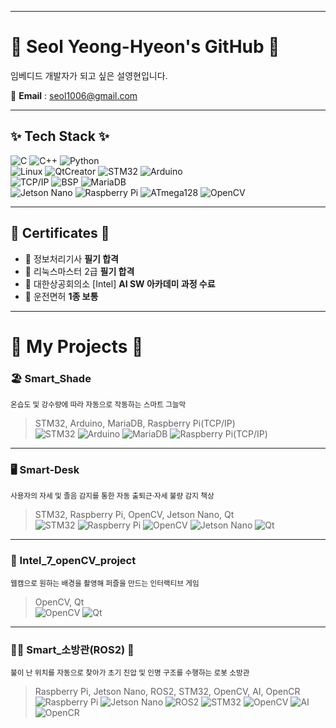 <div align="left">

---

<h1 align="left">👋 Seol Yeong-Hyeon's GitHub 👋</h1>
<p>임베디드 개발자가 되고 싶은 설영현입니다.</p>  

📧 **Email** : seol1006@gmail.com  

---

## ✨ Tech Stack ✨  

![C](https://img.shields.io/badge/C-A8B9CC?style=flat-square&logo=C&logoColor=white) 
![C++](https://img.shields.io/badge/C++-00599C?style=flat-square&logo=cplusplus&logoColor=white) 
![Python](https://img.shields.io/badge/Python-3776AB?style=flat-square&logo=python&logoColor=white)  
![Linux](https://img.shields.io/badge/Linux-FCC624?style=flat-square&logo=linux&logoColor=black) 
![QtCreator](https://img.shields.io/badge/QtCreator-41CD52?style=flat-square&logo=qt&logoColor=white) 
![STM32](https://img.shields.io/badge/STM32-03234B?style=flat-square&logo=stmicroelectronics&logoColor=white) 
![Arduino](https://img.shields.io/badge/Arduino-00979D?style=flat-square&logo=arduino&logoColor=white)  
![TCP/IP](https://img.shields.io/badge/TCP%2FIP-003366?style=flat-square&logo=wireshark&logoColor=white) 
![BSP](https://img.shields.io/badge/BSP-2F4F4F?style=flat-square&logo=arm&logoColor=white) 
![MariaDB](https://img.shields.io/badge/MariaDB-003545?style=flat-square&logo=mariadb&logoColor=white)  
![Jetson Nano](https://img.shields.io/badge/Jetson%20Nano-76B900?style=flat-square&logo=nvidia&logoColor=white) 
![Raspberry Pi](https://img.shields.io/badge/Raspberry%20Pi-A22846?style=flat-square&logo=raspberrypi&logoColor=white) 
![ATmega128](https://img.shields.io/badge/ATmega128-000080?style=flat-square&logo=arduino&logoColor=white) 
![OpenCV](https://img.shields.io/badge/OpenCV-5C3EE8?style=flat-square&logo=opencv&logoColor=white)  

---

## 📜 Certificates 📜  

- 📝 정보처리기사 **필기 합격**  
- 📝 리눅스마스터 2급 **필기 합격**    
- 🏅 대한상공회의소 [Intel] **AI SW 아카데미 과정 수료**  
- 🚗 운전면허 **1종 보통**  

---

# 🚀 My Projects 🚀  

### 🏖️ Smart_Shade  
<sub>온습도 및 강수량에 따라 자동으로 작동하는 스마트 그늘막</sub><br>
> STM32, Arduino, MariaDB, Raspberry Pi(TCP/IP)  
![STM32](https://img.shields.io/badge/STM32-03234B?style=flat-square&logo=stmicroelectronics&logoColor=white) ![Arduino](https://img.shields.io/badge/Arduino-00979D?style=flat-square&logo=arduino&logoColor=white) ![MariaDB](https://img.shields.io/badge/MariaDB-003545?style=flat-square&logo=mariadb&logoColor=white) ![Raspberry Pi(TCP/IP)](https://img.shields.io/badge/Raspberry%20Pi-A22846?style=flat-square&logo=raspberrypi&logoColor=white)  

---

### 🖥️ Smart-Desk  
<sub>사용자의 자세 및 졸음 감지를 통한 자동 출퇴근·자세 불량 감지 책상</sub><br>
> STM32, Raspberry Pi, OpenCV, Jetson Nano, Qt  
![STM32](https://img.shields.io/badge/STM32-03234B?style=flat-square&logo=stmicroelectronics&logoColor=white) ![Raspberry Pi](https://img.shields.io/badge/Raspberry%20Pi-A22846?style=flat-square&logo=raspberrypi&logoColor=white) ![OpenCV](https://img.shields.io/badge/OpenCV-5C3EE8?style=flat-square&logo=opencv&logoColor=white) ![Jetson Nano](https://img.shields.io/badge/Jetson%20Nano-76B900?style=flat-square&logo=nvidia&logoColor=white) ![Qt](https://img.shields.io/badge/Qt-41CD52?style=flat-square&logo=qt&logoColor=white)

---

### 🧩 Intel_7_openCV_project  
<sub>웹캠으로 원하는 배경을 촬영해 퍼즐을 만드는 인터랙티브 게임</sub><br>
> OpenCV, Qt  
![OpenCV](https://img.shields.io/badge/OpenCV-5C3EE8?style=flat-square&logo=opencv&logoColor=white) ![Qt](https://img.shields.io/badge/Qt-41CD52?style=flat-square&logo=qt&logoColor=white)

---

### 🧑‍🚒 Smart_소방관(ROS2) 🚒
<sub>불이 난 위치를 자동으로 찾아가 초기 진압 및 인명 구조를 수행하는 로봇 소방관</sub><br>
> Raspberry Pi, Jetson Nano, ROS2, STM32, OpenCV, AI, OpenCR  
![Raspberry Pi](https://img.shields.io/badge/Raspberry%20Pi-A22846?style=flat-square&logo=raspberrypi&logoColor=white) ![Jetson Nano](https://img.shields.io/badge/Jetson%20Nano-76B900?style=flat-square&logo=nvidia&logoColor=white) ![ROS2](https://img.shields.io/badge/ROS2-22314E?style=flat-square&logo=ros&logoColor=white) ![STM32](https://img.shields.io/badge/STM32-03234B?style=flat-square&logo=stmicroelectronics&logoColor=white) ![OpenCV](https://img.shields.io/badge/OpenCV-5C3EE8?style=flat-square&logo=opencv&logoColor=white) ![AI](https://img.shields.io/badge/AI-FF1493?style=flat-square&logo=openai&logoColor=white) ![OpenCR](https://img.shields.io/badge/OpenCR-2B2B2B?style=flat-square)


</div>
